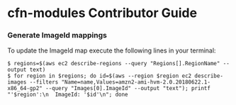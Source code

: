 # cfn-modules Contributor Guide

### Generate ImageId mappings
To update the ImageId map execute the following lines in your terminal:

```
$ regions=$(aws ec2 describe-regions --query "Regions[].RegionName" --output text)
$ for region in $regions; do id=$(aws --region $region ec2 describe-images --filters "Name=name,Values=amzn2-ami-hvm-2.0.20180622.1-x86_64-gp2" --query "Images[0].ImageId" --output "text"); printf "'$region':\n  ImageId: '$id'\n"; done
```